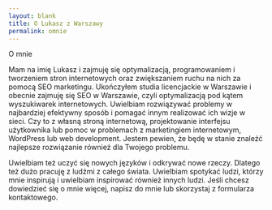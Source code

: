 ```yaml
---
layout: blank
title: O Lukasz z Warszawy
permalink: omnie
---
```


O mnie

Mam na imię Lukasz i zajmuję się optymalizacją, programowaniem i tworzeniem stron internetowych oraz zwiększaniem ruchu na nich za pomocą SEO marketingu. Ukończyłem studia licencjackie w Warszawie i obecnie zajmuję się SEO w Warszawie, czyli optymalizacją pod kątem wyszukiwarek internetowych. Uwielbiam rozwiązywać problemy w najbardziej efektywny sposób i pomagać innym realizować ich wizje w sieci. Czy to z własną stroną internetową, projektowanie interfejsu użytkownika lub pomoc w problemach z marketingiem internetowym, WordPress lub web development. Jestem pewien, że będę w stanie znaleźć najlepsze rozwiązanie również dla Twojego problemu.

Uwielbiam też uczyć się nowych języków i odkrywać nowe rzeczy. Dlatego też dużo pracuję z ludźmi z całego świata. Uwielbiam spotykać ludzi, którzy mnie inspirują i uwielbiam inspirować również innych ludzi. Jeśli chcesz dowiedzieć się o mnie więcej, napisz do mnie lub skorzystaj z formularza kontaktowego.

